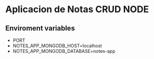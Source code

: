 # Aplicacion de Notas CRUD NODE

## Enviroment variables
* PORT
* NOTES_APP_MONGODB_HOST=localhost
* NOTES_APP_MONGODB_DATABASE=notes-app

